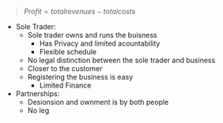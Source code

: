 > $Profit = totalrevenues - totalcosts$
 - Sole Trader:
	 - Sole trader owns and runs the buisness
		 - Has Privacy and limited acountability
		 - Flexible schedule
	 - No legal distinction between the sole trader and business
	 - Closer to the customer
	 - Registering the business is easy
		 - Limited Finance
 - Partnerships:
	 - Desionsion and ownment is by both people
	 - No leg
<!--stackedit_data:
eyJoaXN0b3J5IjpbLTE4NDgzNTM1NzgsLTIwOTQ5ODU5NjVdfQ
==
-->